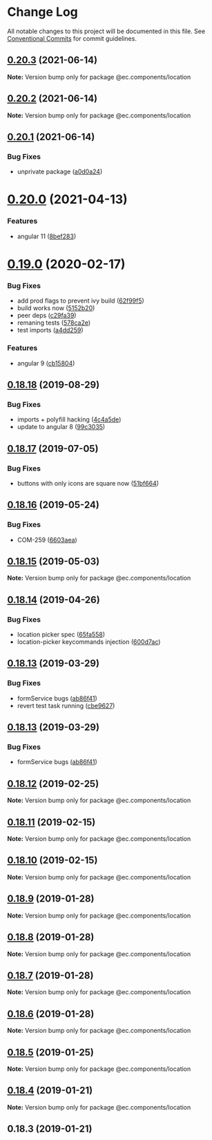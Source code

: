 # Change Log

All notable changes to this project will be documented in this file.
See [Conventional Commits](https://conventionalcommits.org) for commit guidelines.

## [0.20.3](https://github.com/entrecode/ec.components/compare/@ec.components/location@0.20.2...@ec.components/location@0.20.3) (2021-06-14)

**Note:** Version bump only for package @ec.components/location





## [0.20.2](https://github.com/entrecode/ec.components/compare/@ec.components/location@0.20.1...@ec.components/location@0.20.2) (2021-06-14)

**Note:** Version bump only for package @ec.components/location





## [0.20.1](https://github.com/entrecode/ec.components/compare/@ec.components/location@0.20.0...@ec.components/location@0.20.1) (2021-06-14)


### Bug Fixes

* unprivate package ([a0d0a24](https://github.com/entrecode/ec.components/commit/a0d0a2482e8fbac91fcbac506c5b3dc3e24be24b))





# [0.20.0](https://github.com/entrecode/ec.components/compare/@ec.components/location@0.19.0...@ec.components/location@0.20.0) (2021-04-13)


### Features

* angular 11 ([8bef283](https://github.com/entrecode/ec.components/commit/8bef28349678ae533f1793ab725f743da24cf2fa))





# [0.19.0](https://github.com/entrecode/ec.components/compare/@ec.components/location@0.18.18...@ec.components/location@0.19.0) (2020-02-17)


### Bug Fixes

* add prod flags to prevent ivy build ([62f99f5](https://github.com/entrecode/ec.components/commit/62f99f5))
* build works now ([5152b20](https://github.com/entrecode/ec.components/commit/5152b20))
* peer deps ([c29fa39](https://github.com/entrecode/ec.components/commit/c29fa39))
* remaning tests ([578ca2e](https://github.com/entrecode/ec.components/commit/578ca2e))
* test imports ([a4dd259](https://github.com/entrecode/ec.components/commit/a4dd259))


### Features

* angular 9 ([cb15804](https://github.com/entrecode/ec.components/commit/cb15804))





## [0.18.18](https://github.com/entrecode/ec.components/compare/@ec.components/location@0.18.17...@ec.components/location@0.18.18) (2019-08-29)


### Bug Fixes

* imports + polyfill hacking ([4c4a5de](https://github.com/entrecode/ec.components/commit/4c4a5de))
* update to angular 8 ([99c3035](https://github.com/entrecode/ec.components/commit/99c3035))





## [0.18.17](https://github.com/entrecode/ec.components/compare/@ec.components/location@0.18.16...@ec.components/location@0.18.17) (2019-07-05)


### Bug Fixes

* buttons with only icons are square now ([51bf664](https://github.com/entrecode/ec.components/commit/51bf664))





## [0.18.16](https://github.com/entrecode/ec.components/compare/@ec.components/location@0.18.15...@ec.components/location@0.18.16) (2019-05-24)


### Bug Fixes

* COM-259 ([6603aea](https://github.com/entrecode/ec.components/commit/6603aea))





## [0.18.15](https://github.com/entrecode/ec.components/compare/@ec.components/location@0.18.14...@ec.components/location@0.18.15) (2019-05-03)

**Note:** Version bump only for package @ec.components/location





## [0.18.14](https://github.com/entrecode/ec.components/compare/@ec.components/location@0.18.13...@ec.components/location@0.18.14) (2019-04-26)


### Bug Fixes

* location picker spec ([65fa558](https://github.com/entrecode/ec.components/commit/65fa558))
* location-picker keycommands injection ([600d7ac](https://github.com/entrecode/ec.components/commit/600d7ac))





## [0.18.13](https://github.com/entrecode/ec.components/compare/@ec.components/location@0.18.12...@ec.components/location@0.18.13) (2019-03-29)


### Bug Fixes

* formService bugs ([ab86f41](https://github.com/entrecode/ec.components/commit/ab86f41))
* revert test task running ([cbe9627](https://github.com/entrecode/ec.components/commit/cbe9627))





## [0.18.13](https://github.com/entrecode/ec.components/compare/@ec.components/location@0.18.12...@ec.components/location@0.18.13) (2019-03-29)


### Bug Fixes

* formService bugs ([ab86f41](https://github.com/entrecode/ec.components/commit/ab86f41))





## [0.18.12](https://github.com/entrecode/ec.components/compare/@ec.components/location@0.18.11...@ec.components/location@0.18.12) (2019-02-25)

**Note:** Version bump only for package @ec.components/location





## [0.18.11](https://github.com/entrecode/ec.components/compare/@ec.components/location@0.18.10...@ec.components/location@0.18.11) (2019-02-15)

**Note:** Version bump only for package @ec.components/location





## [0.18.10](https://github.com/entrecode/ec.components/compare/@ec.components/location@0.18.9...@ec.components/location@0.18.10) (2019-02-15)

**Note:** Version bump only for package @ec.components/location





## [0.18.9](https://github.com/entrecode/ec.components/compare/@ec.components/location@0.18.8...@ec.components/location@0.18.9) (2019-01-28)

**Note:** Version bump only for package @ec.components/location





## [0.18.8](https://github.com/entrecode/ec.components/compare/@ec.components/location@0.18.7...@ec.components/location@0.18.8) (2019-01-28)

**Note:** Version bump only for package @ec.components/location





## [0.18.7](https://github.com/entrecode/ec.components/compare/@ec.components/location@0.18.6...@ec.components/location@0.18.7) (2019-01-28)

**Note:** Version bump only for package @ec.components/location





## [0.18.6](https://github.com/entrecode/ec.components/compare/@ec.components/location@0.18.5...@ec.components/location@0.18.6) (2019-01-28)

**Note:** Version bump only for package @ec.components/location





## [0.18.5](https://github.com/entrecode/ec.components/compare/@ec.components/location@0.18.4...@ec.components/location@0.18.5) (2019-01-25)

**Note:** Version bump only for package @ec.components/location





## [0.18.4](https://github.com/entrecode/ec.components/compare/@ec.components/location@0.18.4...@ec.components/location@0.18.4) (2019-01-21)

**Note:** Version bump only for package @ec.components/location





## 0.18.3 (2019-01-21)
